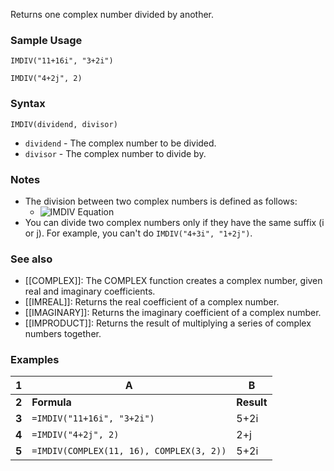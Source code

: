 Returns one complex number divided by another.

### Sample Usage

`IMDIV("11+16i", "3+2i")`

`IMDIV("4+2j", 2)`

### Syntax

`IMDIV(dividend, divisor)`

* `dividend` - The complex number to be divided.
* `divisor` - The complex number to divide by.

### Notes

* The division between two complex numbers is defined as follows:
  + ![IMDIV Equation](//lh3.googleusercontent.com/BBZ_bfTHCciVL1mc6XEePQB9P9ZcfgKJCyFWh3kr6Jij52jeoAqT_IO-HD1VyULOHQ=w150)
* You can divide two complex numbers only if they have the same suffix (i or j). For example, you can't do `IMDIV("4+3i", "1+2j")`.

### See also

* [[COMPLEX]]: The COMPLEX function creates a complex number, given real and imaginary coefficients.
* [[IMREAL]]: Returns the real coefficient of a complex number.
* [[IMAGINARY]]: Returns the imaginary coefficient of a complex number.
* [[IMPRODUCT]]: Returns the result of multiplying a series of complex numbers together.

### Examples

| **1** | **A** | **B** |
| --- | --- | --- |
| **2** | **Formula** | **Result** |
| **3** | `=IMDIV("11+16i", "3+2i")` | 5+2i |
| **4** | `=IMDIV("4+2j", 2)` | 2+j |
| **5** | `=IMDIV(COMPLEX(11, 16), COMPLEX(3, 2))` | 5+2i |
